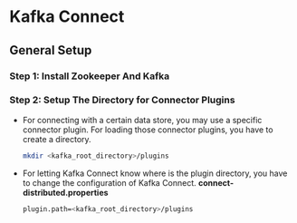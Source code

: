 # Kafka Connect

## General Setup
### Step 1: Install Zookeeper And Kafka
### Step 2: Setup The Directory for Connector Plugins
- For connecting with a certain data store, you may use a specific connector plugin. For loading those connector plugins, you have to create a directory.
  ```bash
  mkdir <kafka_root_directory>/plugins
  ```
- For letting Kafka Connect know where is the plugin directory, you have to change the configuration of Kafka Connect.
  **connect-distributed.properties**
  ```bash
  plugin.path=<kafka_root_directory>/plugins
  ```
